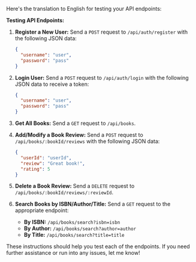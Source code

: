 Here's the translation to English for testing your API endpoints:

**Testing API Endpoints:**

1. **Register a New User:** Send a `POST` request to `/api/auth/register` with the following JSON data:
   ```json
   {
     "username": "user",
     "password": "pass"
   }
   ```

2. **Login User:** Send a `POST` request to `/api/auth/login` with the following JSON data to receive a token:
   ```json
   {
     "username": "user",
     "password": "pass"
   }
   ```

3. **Get All Books:** Send a `GET` request to `/api/books`.

4. **Add/Modify a Book Review:** Send a `POST` request to `/api/books/:bookId/reviews` with the following JSON data:
   ```json
   {
     "userId": "userId",
     "review": "Great book!",
     "rating": 5
   }
   ```

5. **Delete a Book Review:** Send a `DELETE` request to `/api/books/:bookId/reviews/:reviewId`.

6. **Search Books by ISBN/Author/Title:** Send a `GET` request to the appropriate endpoint:
   - **By ISBN:** `/api/books/search?isbn=isbn`
   - **By Author:** `/api/books/search?author=author`
   - **By Title:** `/api/books/search?title=title`

These instructions should help you test each of the endpoints. If you need further assistance or run into any issues, let me know!
